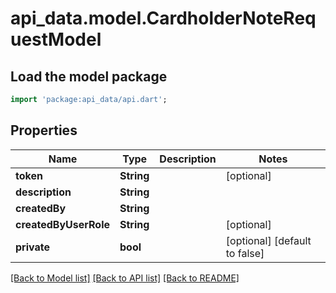 # api_data.model.CardholderNoteRequestModel

## Load the model package
```dart
import 'package:api_data/api.dart';
```

## Properties
Name | Type | Description | Notes
------------ | ------------- | ------------- | -------------
**token** | **String** |  | [optional] 
**description** | **String** |  | 
**createdBy** | **String** |  | 
**createdByUserRole** | **String** |  | [optional] 
**private** | **bool** |  | [optional] [default to false]

[[Back to Model list]](../README.md#documentation-for-models) [[Back to API list]](../README.md#documentation-for-api-endpoints) [[Back to README]](../README.md)


